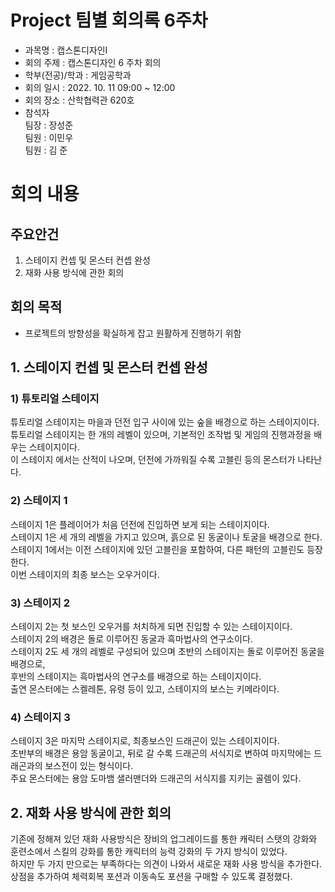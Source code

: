 
Project 팀별 회의록 6주차
========

- 과목명 : 캡스톤디자인Ⅰ
- 회의 주제 : 캡스톤디자인 6 주차 회의
- 학부(전공)/학과 : 게임공학과
- 회의 일시 : 2022. 10. 11  09:00 ~ 12:00
- 회의 장소 : 산학협력관 620호
- 참석자  
팀장 : 장성준  
팀원 : 이민우  
팀원 : 김 준 

# 회의 내용

주요안건
------
1. 스테이지 컨셉 및 몬스터 컨셉 완성
2. 재화 사용 방식에 관한 회의

회의 목적
------
- 프로젝트의 방향성을 확실하게 잡고 원활하게 진행하기 위함

## 1. 스테이지 컨셉 및 몬스터 컨셉 완성
### 1) 튜토리얼 스테이지
튜토리얼 스테이지는 마을과 던전 입구 사이에 있는 숲을 배경으로 하는 스테이지이다.  
튜토리얼 스테이지는 한 개의 레벨이 있으며, 기본적인 조작법 및 게임의 진행과정을 배우는 스테이지이다.  
이 스테이지 에서는 산적이 나오며, 던전에 가까워질 수록 고블린 등의 몬스터가 나타난다.

### 2) 스테이지 1
스테이지 1은 플레이어가 처음 던전에 진입하면 보게 되는 스테이지이다.  
스테이지 1은 세 개의 레벨을 가지고 있으며, 흙으로 된 동굴이나 토굴을 배경으로 한다.  
스테이지 1에서는 이전 스테이지에 있던 고블린을 포함하여, 다른 패턴의 고블린도 등장한다.  
이번 스테이지의 최종 보스는 오우거이다.  

### 3) 스테이지 2
스테이지 2는 첫 보스인 오우거를 처치하게 되면 진입할 수 있는 스테이지이다.  
스테이지 2의 배경은 돌로 이루어진 동굴과 흑마법사의 연구소이다.  
스테이지 2도 세 개의 레벨로 구성되어 있으며 초반의 스테이지는 돌로 이루어진 동굴을 배경으로,  
후반의 스테이지는 흑마법사의 연구소를 배경으로 하는 스테이지이다.  
출연 몬스터에는 스켈레톤, 유령 등이 있고, 스테이지의 보스는 키메라이다.  

### 4) 스테이지 3
스테이지 3은 마지막 스테이지로, 최종보스인 드래곤이 있는 스테이지이다.  
초반부의 배경은 용암 동굴이고, 뒤로 갈 수록 드래곤의 서식지로 변하여 마지막에는 드래곤과의 보스전이 있는 형식이다.  
주요 몬스터에는 용암 도마뱀 샐러맨더와 드래곤의 서식지를 지키는 골렘이 있다.  

## 2. 재화 사용 방식에 관한 회의
기존에 정해져 있던 재화 사용방식은 장비의 업그레이드를 통한 캐릭터 스탯의 강화와  
훈련소에서 스킬의 강화를 통한 캐릭터의 능력 강화의 두 가지 방식이 있었다.  
하지만 두 가지 만으로는 부족하다는 의견이 나와서 새로운 재화 사용 방식을 추가한다.  
상점을 추가하여 체력회복 포션과 이동속도 포션을 구매할 수 있도록 결정했다.  
